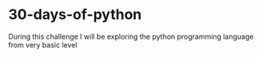 # 30-days-of-python
During this challenge I will be exploring the python programming language from very basic level